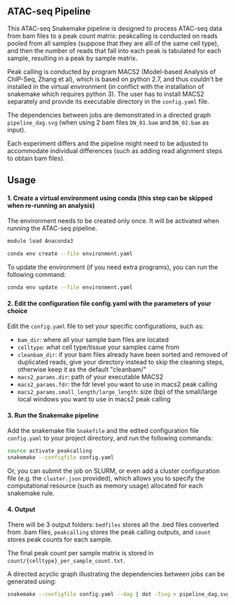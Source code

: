 ## ATAC-seq Pipeline

This ATAC-seq Snakemake pipeline is designed to process ATAC-seq data from bam files to a peak count matrix: peakcalling is conducted on reads pooled from all samples (suppose that they are alll of the same cell type), and then the number of reads that fall into each peak is tabulated for each sample, resulting in a peak by sample matrix.

Peak calling is conducted by program MACS2 (Model-based Analysis of ChIP-Seq, Zhang et al), which is based on python 2.7, and thus couldn't be installed in the virtual environment (in conflict with the installation of snakemake which requires python 3). The user has to install MACS2 separately and provide its executable directory in the `config.yaml` file.

The dependencies between jobs are demonstrated in a directed graph `pipeline_dag.svg` (when using 2 bam files `DN_01.bam` and `DN_02.bam` as input).

Each experiment differs and the pipeline might need to be adjusted to accommodate individual differences (such as adding read alignment steps to obtain bam files).

## Usage

#### 1. Create a virtual environment using conda (this step can be skipped when re-running an analysis)

The environment needs to be created only once. It will be activated when running the ATAC-seq pipeline.

```bash
module load Anaconda3

conda env create --file environment.yaml
```

To update the environment (if you need extra programs), you can run the following command:
```bash
conda env update --file environment.yaml
```

#### 2. Edit the configuration file config.yaml with the parameters of your choice

Edit the `config.yaml` file to set your specific configurations, such as:

* `bam_dir`: where all your sample bam files are located
* `celltype`: what cell type/tissue your samples came from
* `cleanbam_dir`: if your bam files already have been sorted and removed of duplicated reads, give your directory instead to skip the cleaning steps, otherwise keep it as the default "cleanbam/"
* `macs2_params.dir`: path of your executable MACS2
* `macs2_params.fdr`: the fdr level you want to use in macs2 peak calling
* `macs2_params.small_length/large_length`: size (bp) of the small/large local windows you want to use in macs2 peak calling

#### 3. Run the Snakemake pipeline

Add the snakemake file `Snakefile` and the edited configuration file `config.yaml` to your project directory, and run the following commands:

```bash
source activate peakcalling
snakemake --configfile config.yaml
```

Or, you can submit the job on SLURM, or even add a cluster configuration file (e.g. the `cluster.json` provided), which allows you to specify the computational resource (such as memory usage) allocated for each snakemake rule. 

#### 4. Output

There will be 3 output folders: 
`bedfiles` stores all the .bed files converted from .bam files, `peakcalling` stores the peak calling outputs, and `count` stores peak counts for each sample.

The final peak count per sample matrix is stored in `count/{celltype}_per_sample_count.txt`.

A directed acyclic graph illustrating the dependencies between jobs can be generated using:

```bash
snakemake --configfile config.yaml --dag | dot -Tsvg > pipeline_dag.svg
```
